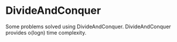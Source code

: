 # DivideAndConquer
Some problems solved using DivideAndConquer.
DivideAndConquer provides o(logn) time complexity.
